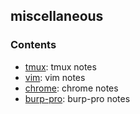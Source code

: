## miscellaneous 

### Contents
* [tmux](tmux.md): tmux notes
* [vim](vim.md): vim notes
* [chrome](chrome.md): chrome notes
* [burp-pro](burp.md): burp-pro notes

